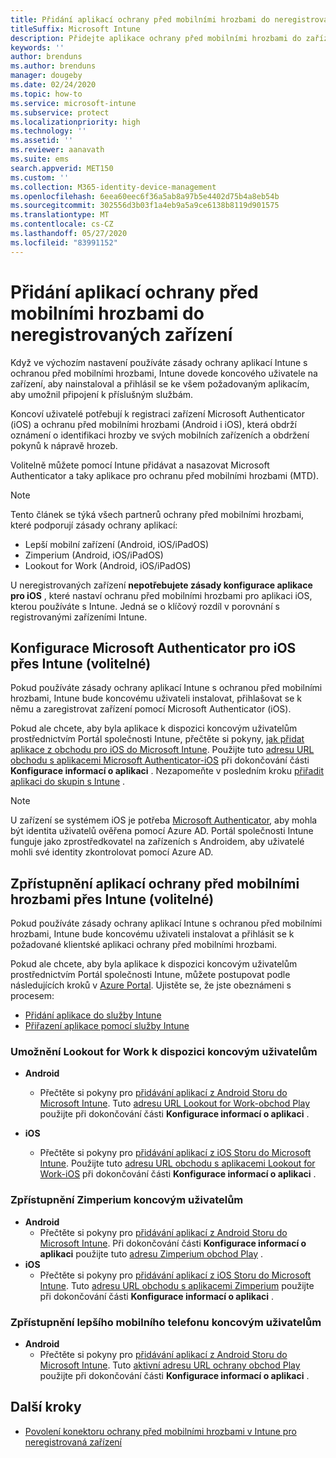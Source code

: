 ```yaml
---
title: Přidání aplikací ochrany před mobilními hrozbami do neregistrovaných zařízení
titleSuffix: Microsoft Intune
description: Přidejte aplikace ochrany před mobilními hrozbami do zařízení, která uživatelé nezaregistrovali.
keywords: ''
author: brenduns
ms.author: brenduns
manager: dougeby
ms.date: 02/24/2020
ms.topic: how-to
ms.service: microsoft-intune
ms.subservice: protect
ms.localizationpriority: high
ms.technology: ''
ms.assetid: ''
ms.reviewer: aanavath
ms.suite: ems
search.appverid: MET150
ms.custom: ''
ms.collection: M365-identity-device-management
ms.openlocfilehash: 6eea60eec6f36a5ab8a97b5e4402d75b4a8eb54b
ms.sourcegitcommit: 302556d3b03f1a4eb9a5a9ce6138b8119d901575
ms.translationtype: MT
ms.contentlocale: cs-CZ
ms.lasthandoff: 05/27/2020
ms.locfileid: "83991152"
---
```

# <a name="add-mobile-threat-defense-apps-to-unenrolled-devices"></a>Přidání aplikací ochrany před mobilními hrozbami do neregistrovaných zařízení

Když ve výchozím nastavení používáte zásady ochrany aplikací Intune s ochranou před mobilními hrozbami, Intune dovede koncového uživatele na zařízení, aby nainstaloval a přihlásil se ke všem požadovaným aplikacím, aby umožnil připojení k příslušným službám.

Koncoví uživatelé potřebují k registraci zařízení Microsoft Authenticator (iOS) a ochranu před mobilními hrozbami (Android i iOS), která obdrží oznámení o identifikaci hrozby ve svých mobilních zařízeních a obdržení pokynů k nápravě hrozeb.

Volitelně můžete pomocí Intune přidávat a nasazovat Microsoft Authenticator a taky aplikace pro ochranu před mobilními hrozbami (MTD).

> [!NOTE]
> Tento článek se týká všech partnerů ochrany před mobilními hrozbami, které podporují zásady ochrany aplikací:
>
> - Lepší mobilní zařízení (Android, iOS/iPadOS)
> - Zimperium (Android, iOS/iPadOS)
> - Lookout for Work (Android, iOS/iPadOS)
>
> U neregistrovaných zařízení **nepotřebujete zásady konfigurace aplikace pro iOS** , které nastaví ochranu před mobilními hrozbami pro aplikaci iOS, kterou používáte s Intune. Jedná se o klíčový rozdíl v porovnání s registrovanými zařízeními Intune.

## <a name="configure-microsoft-authenticator-for-ios-via-intune-optional"></a>Konfigurace Microsoft Authenticator pro iOS přes Intune (volitelné)

Pokud používáte zásady ochrany aplikací Intune s ochranou před mobilními hrozbami, Intune bude koncovému uživateli instalovat, přihlašovat se k němu a zaregistrovat zařízení pomocí Microsoft Authenticator (iOS).

Pokud ale chcete, aby byla aplikace k dispozici koncovým uživatelům prostřednictvím Portál společnosti Intune, přečtěte si pokyny, [jak přidat aplikace z obchodu pro iOS do Microsoft Intune](../apps/store-apps-ios.md). Použijte tuto [adresu URL obchodu s aplikacemi Microsoft Authenticator-iOS](https://itunes.apple.com/us/app/microsoft-authenticator/id983156458?mt=8) při dokončování části **Konfigurace informací o aplikaci** . Nezapomeňte v posledním kroku [přiřadit aplikaci do skupin s Intune](../apps/apps-deploy.md) .

> [!NOTE]
> U zařízení se systémem iOS je potřeba [Microsoft Authenticator](https://docs.microsoft.com/azure/multi-factor-authentication/end-user/microsoft-authenticator-app-how-to), aby mohla být identita uživatelů ověřena pomocí Azure AD. Portál společnosti Intune funguje jako zprostředkovatel na zařízeních s Androidem, aby uživatelé mohli své identity zkontrolovat pomocí Azure AD.

## <a name="making-mobile-threat-defense-apps-available-via-intune-optional"></a>Zpřístupnění aplikací ochrany před mobilními hrozbami přes Intune (volitelné)

Pokud používáte zásady ochrany aplikací Intune s ochranou před mobilními hrozbami, Intune bude koncovému uživateli instalovat a přihlásit se k požadované klientské aplikaci ochrany před mobilními hrozbami.

Pokud ale chcete, aby byla aplikace k dispozici koncovým uživatelům prostřednictvím Portál společnosti Intune, můžete postupovat podle následujících kroků v [Azure Portal](https://portal.azure.com/). Ujistěte se, že jste obeznámeni s procesem:

- [Přidání aplikace do služby Intune](../apps/apps-add.md)
- [Přiřazení aplikace pomocí služby Intune](../apps/apps-deploy.md)

### <a name="making-lookout-for-work-available-to-end-users"></a>Umožnění Lookout for Work k dispozici koncovým uživatelům

- **Android**  
  - Přečtěte si pokyny pro [přidávání aplikací z Android Storu do Microsoft Intune](../apps/store-apps-android.md). Tuto [adresu URL Lookout for Work-obchod Play](https://play.google.com/store/apps/details?id=com.lookout.enterprise) použijte při dokončování části **Konfigurace informací o aplikaci** .

- **iOS**
  - Přečtěte si pokyny pro [přidávání aplikací z iOS Storu do Microsoft Intune](../apps/store-apps-ios.md). Použijte tuto [adresu URL obchodu s aplikacemi Lookout for Work-iOS](https://itunes.apple.com/us/app/lookout-for-work/id997193468?mt=8) při dokončování části **Konfigurace informací o aplikaci** .

<!-- ### Making Symantec Endpoint Protection Mobile available to end users
- **Android**
  - See the instructions for [adding Android store apps to Microsoft Intune](../apps/store-apps-android.md). When completing the **Configure app information** section, use this [SEP Mobile app store URL](https://play.google.com/store/apps/details?id=com.skycure.skycure). For **Minimum operating system**, select **Android 4.0 (Ice Cream Sandwich)**.

- **iOS**
  - See the instructions for [adding iOS store apps to Microsoft Intune](../apps/store-apps-ios.md). Use this [SEP Mobile - App Store URL](https://itunes.apple.com/us/app/skycure/id695620821?mt=8) when completing the **Configure app information** section.

### Making Check Point SandBlast Mobile available to end users
- **Android**  
  - See the instructions for [adding Android store apps to Microsoft Intune](../apps/store-apps-android.md). Use this [Check Point SandBlast Mobile - Play Store URL](https://play.google.com/store/apps/details?id=com.lacoon.security.fox) when completing the **Configure app information** section. 

- **iOS**
  - See the instructions for [adding iOS store apps to Microsoft Intune](../apps/store-apps-ios.md). Use this [Check Point SandBlast Mobile - App Store URL](https://apps.apple.com/us/app/sandblast-mobile-protect/id1006390797) when completing the **Configure app information** section. -->

### <a name="making-zimperium-available-to-end-users"></a>Zpřístupnění Zimperium koncovým uživatelům

- **Android**
  - Přečtěte si pokyny pro [přidávání aplikací z Android Storu do Microsoft Intune](../apps/store-apps-android.md). Při dokončování části **Konfigurace informací o aplikaci** použijte tuto [adresu Zimperium obchod Play](https://play.google.com/store/apps/details?id=com.zimperium.zips&hl=en) .
- **iOS**
  - Přečtěte si pokyny pro [přidávání aplikací z iOS Storu do Microsoft Intune](../apps/store-apps-ios.md). Tuto [adresu URL obchodu s aplikacemi Zimperium](https://itunes.apple.com/us/app/zimperium-zips/id1030924459?mt=8) použijte při dokončování části **Konfigurace informací o aplikaci** .

<!-- ### Making Pradeo available to end users
- **Android**
  - See the instructions for [adding Android store apps to Microsoft Intune](../apps/store-apps-android.md). Use this [Pradeo - Play Store URL](https://play.google.com/store/apps/details?id=net.pradeo.service&hl=en_US) when completing the **Configure app information** section.

- **iOS**
  - See the instructions for [adding iOS store apps to Microsoft Intune](../apps/store-apps-ios.md). Use this [Pradeo - App Store URL](https://itunes.apple.com/us/app/pradeo-agent/id547979360?mt=8) when completing the **Configure app information** section. -->

### <a name="making-better-mobile-available-to-end-users"></a>Zpřístupnění lepšího mobilního telefonu koncovým uživatelům

- **Android**
  - Přečtěte si pokyny pro [přidávání aplikací z Android Storu do Microsoft Intune](../apps/store-apps-android.md). Tuto [aktivní adresu URL ochrany obchod Play](https://play.google.com/store/apps/details?id=com.better.active.shield.enterprise) použijte při dokončování části **Konfigurace informací o aplikaci** .

<!-- - **iOS**
  - See the instructions for [adding iOS store apps to Microsoft Intune](../apps/store-apps-ios.md). Use this [ActiveShield - App Store URL](https://itunes.apple.com/us/app/activeshield/id980234260?mt=8&uo=4) when completing the **Configure app information** section. -->

<!-- ### Making Sophos available to end users
- **Android**
  - See the instructions for [adding Android store apps to Microsoft Intune](../apps/store-apps-android.md). Use this [Sophos - Play Store URL](https://play.google.com/store/apps/details?id=com.sophos.smsec) when completing the **Configure app information** section.

- **iOS**
  - See the instructions for [adding iOS store apps to Microsoft Intune](../apps/store-apps-ios.md). Use this [ActiveShield - App Store URL](https://itunes.apple.com/us/app/sophos-mobile-security/id1086924662?mt=8) when completing the **Configure app information** section.

### Making Wandera available to end users
- **Android**
  - See the instructions for [adding Android store apps to Microsoft Intune](../apps/store-apps-android.md). Use this [Wandera Mobile - Play Store URL](https://play.google.com/store/apps/details?id=com.wandera.android) when completing the **Configure app information** section. For **Minimum operating system**, select **Android 5.0**.

- **iOS**
  - See the instructions for [adding iOS store apps to Microsoft Intune](../apps/store-apps-ios.md). Use this [Wandera Mobile - - App Store URL](https://itunes.apple.com/app/wandera/id605469330) when completing the **Configure app information** section. -->

## <a name="next-steps"></a>Další kroky

- [Povolení konektoru ochrany před mobilními hrozbami v Intune pro neregistrovaná zařízení](mtd-enable-unenrolled-devices.md)